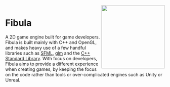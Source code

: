 <img align="right" width="200" src="http://jeannelking.com/dev/wp-content/uploads/2014/07/GoodEnough-VideoGame-finished.jpg" />

# Fibula
A 2D game engine built for game developers. Fibula is built mainly with C++ and OpenGL,
 and makes heavy use of a few handful libraries such as [SFML](https://github.com/SFML/SFML), [glm](http://glm.g-truc.net/0.9.7/index.html)
 and the [C++ Standard Library](https://en.wikipedia.org/wiki/C%2B%2B_Standard_Library). With focus on developers,
 Fibula aims to provide a different experience when creating games, by keeping the focus on the code rather than
 tools or over-complicated engines such as Unity or Unreal.
